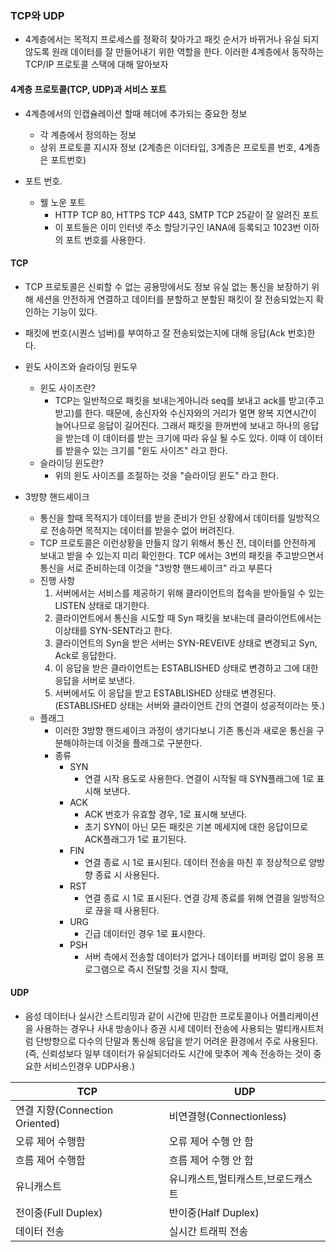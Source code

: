 ### TCP와 UDP

- 4계층에서는 목적지 프로세스를 정확히 찾아가고 패킷 순서가 바뀌거나 유실 되지 않도록 원래 데이터를 잘 만들어내기 위한 역할을 한다.
  이러한 4계층에서 동작하는 TCP/IP 프로토콜 스택에 대해 알아보자

#### 4계층 프로토콜(TCP, UDP)과 서비스 포트

- 4계층에서의 인캡슐레이션 할때 헤더에 추가되는 중요한 정보

  - 각 계층에서 정의하는 정보
  - 상위 프로토콜 지시자 정보 (2계층은 이더타입, 3계층은 프로토콜 번호, 4계층은 포트번호)

- 포트 번호.
  - 웰 노운 포트
    - HTTP TCP 80, HTTPS TCP 443, SMTP TCP 25같이 잘 알려진 포트
    - 이 포트들은 이미 인터넷 주소 할당기구인 IANA에 등록되고 1023번 이하의 포트 번호를 사용한다.

#### TCP

- TCP 프로토콜은 신뢰할 수 없는 공용망에서도 정보 유실 없는 통신을 보장하기 위해 세션을 안전하게 연결하고
  데이터를 분할하고 분할된 패킷이 잘 전송되었는지 확인하는 기능이 있다.
- 패킷에 번호(시퀀스 넘버)를 부여하고 잘 전송되었는지에 대해 응답(Ack 번호)한다.

- 윈도 사이즈와 슬라이딩 윈도우

  - 윈도 사이즈란?
    - TCP는 일반적으로 패킷을 보내는게아니라 seq를 보내고 ack를 받고(주고받고)를 한다.
      때문에, 송신자와 수신자와의 거리가 멀면 왕복 지연시간이 늘어나므로 응답이 길어진다.
      그래서 패킷을 한꺼번에 보내고 하나의 응답을 받는데 이 데이터를 받는 크기에 따라 유실 될 수도 있다.
      이때 이 데이터를 받을수 있는 크기를 "윈도 사이즈" 라고 한다.
  - 슬라이딩 윈도란?
    - 위의 윈도 사이즈를 조절하는 것을 "슬라이딩 윈도" 라고 한다.

- 3방향 핸드셰이크
  - 통신을 할때 목적지가 데이터를 받을 준비가 안된 상황에서 데이터를 일방적으로 전송하면 목적지는 데이터를 받을수 없어 버려진다.
  - TCP 프로토콜은 이런상황을 만들지 않기 위해서 통신 전, 데이터를 안전하게 보내고 받을 수 있는지 미리 확인한다.
    TCP 에서는 3번의 패킷을 주고받으면서 통신을 서로 준비하는데 이것을 "3방향 핸드셰이크" 라고 부른다
  - 진행 사항
    1. 서버에서는 서비스를 제공하기 위해 클라이언트의 접속을 받아들일 수 있는 LISTEN 상태로 대기한다.
    2. 클라이언트에서 통신을 시도할 때 Syn 패킷을 보내는데 클라이언트에서는 이상태를 SYN-SENT라고 한다.
    3. 클라이언트의 Syn을 받은 서버는 SYN-REVEIVE 상태로 변경되고 Syn, Ack로 응답한다.
    4. 이 응답을 받은 클라이언트는 ESTABLISHED 상태로 변경하고 그에 대한 응답을 서버로 보낸다.
    5. 서버에서도 이 응답을 받고 ESTABLISHED 상태로 변경된다.
       (ESTABLISHED 상태는 서버와 클라이언트 간의 연결이 성공적이라는 뜻.)
  - 플래그
    - 이러한 3방향 핸드셰이크 과정이 생기다보니 기존 통신과 새로운 통신을 구분해야하는데 이것을 플래그로 구분한다.
    - 종류
      - SYN
        - 연결 시작 용도로 사용한다. 연결이 시작될 때 SYN플래그에 1로 표시해 보낸다.
      - ACK
        - ACK 번호가 유효할 경우, 1로 표시해 보낸다.
        - 초기 SYN이 아닌 모든 패킷은 기본 메세지에 대한 응답이므로 ACK플래그가 1로 표기된다.
      - FIN
        - 연결 종료 시 1로 표시된다. 데이터 전송을 마친 후 정상적으로 양방향 종료 시 사용된다.
      - RST
        - 연결 종료 시 1로 표시된다. 연결 강제 종료를 위해 연결을 일방적으로 끊을 때 사용된다.
      - URG
        - 긴급 데이터인 경우 1로 표시한다.
      - PSH
        - 서버 측에서 전송할 데이터가 없거나 데이터를 버퍼링 없이 응용 프로그램으로 즉시 전달할 것을 지시 할때,

#### UDP

- 음성 데이터나 실시간 스트리밍과 같이 시간에 민감한 프로토콜이나 어플리케이션을 사용하는 경우나
  사내 방송이나 증권 시세 데이터 전송에 사용되는 멀티캐시트처럼 단방향으로 다수의 단말과 통신해 응답을 받기 어려운 환경에서 주로 사용된다.
  (즉, 신뢰성보다 일부 데이터가 유실되더라도 시간에 맞추어 계속 전송하는 것이 중요한 서비스인경우 UDP사용.)

| TCP                            | UDP                                |
| ------------------------------ | ---------------------------------- |
| 연결 지향(Connection Oriented) | 비연결형(Connectionless)           |
| 오류 제어 수행함               | 오류 제어 수행 안 함               |
| 흐름 제어 수행함               | 흐름 제어 수행 안 함               |
| 유니캐스트                     | 유니캐스트,멀티캐스트,브로드캐스트 |
| 전이중(Full Duplex)            | 반이중(Half Duplex)                |
| 데이터 전송                    | 실시간 트래픽 전송                 |
